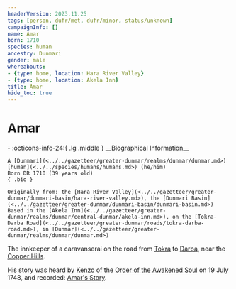 ```yaml
---
headerVersion: 2023.11.25
tags: [person, dufr/met, dufr/minor, status/unknown]
campaignInfo: []
name: Amar
born: 1710
species: human
ancestry: Dunmari
gender: male
whereabouts:
- {type: home, location: Hara River Valley}
- {type: home, location: Akela Inn}
title: Amar
hide_toc: true
---
```

# Amar
<div class="grid cards ext-narrow-margin ext-one-column" markdown>
- :octicons-info-24:{ .lg .middle } __Biographical Information__

    A [Dunmari](<../../gazetteer/greater-dunmar/realms/dunmar/dunmar.md>) [human](<../../species/humans/humans.md>) (he/him)  
    Born DR 1710 (39 years old)  
    { .bio }

    Originally from: the [Hara River Valley](<../../gazetteer/greater-dunmar/dunmari-basin/hara-river-valley.md>), the [Dunmari Basin](<../../gazetteer/greater-dunmar/dunmari-basin/dunmari-basin.md>)
    Based in the [Akela Inn](<../../gazetteer/greater-dunmar/realms/dunmar/central-dunmar/akela-inn.md>), on the [Tokra-Darba Road](<../../gazetteer/greater-dunmar/roads/tokra-darba-road.md>), in [Dunmar](<../../gazetteer/greater-dunmar/realms/dunmar/dunmar.md>)
</div>


The innkeeper of a caravanserai on the road from [Tokra](<../../gazetteer/greater-dunmar/realms/dunmar/central-dunmar/tokra/tokra.md>) to [Darba](<../../gazetteer/greater-dunmar/realms/dunmar/coastal-dunmar/darba/darba.md>), near the [Copper Hills](<../../gazetteer/greater-dunmar/darba-highlands/copper-hills.md>). 

His story was heard by [Kenzo](<../pcs/dunmar-fellowship/kenzo.md>) of the [Order of the Awakened Soul](<../../groups/dunmari-mystery-cults/order-of-the-awakened-soul.md>) on 19 July 1748, and recorded: [Amar's Story](<../../campaigns/dunmari-frontier/collected-stories/amar-s-story.md>).